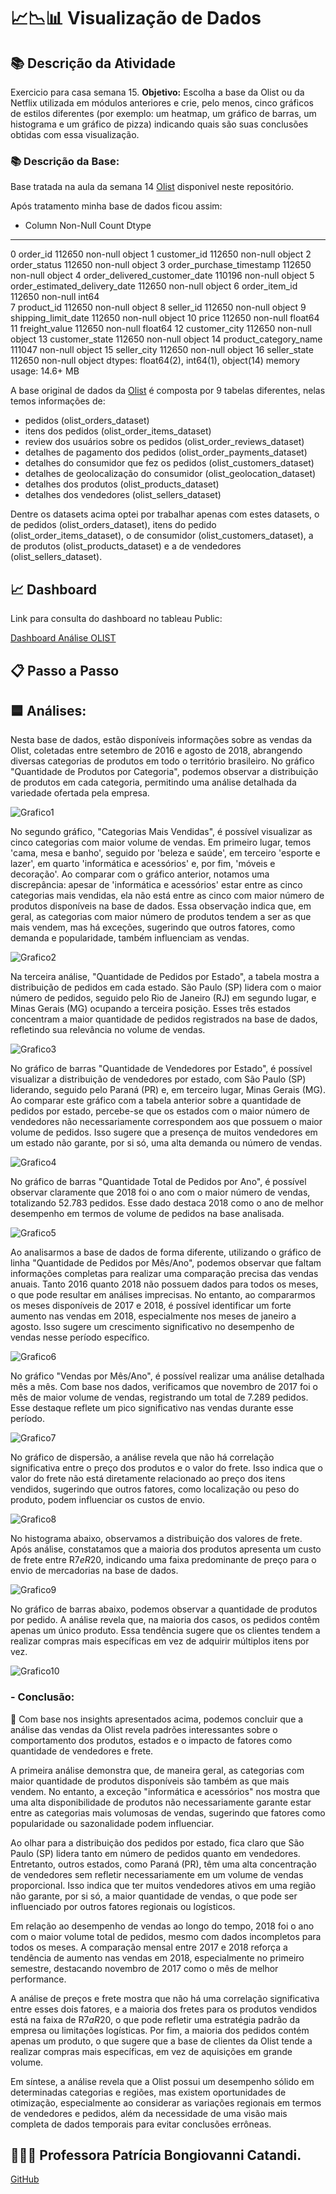 # 📈📉📊 Visualização de Dados 

## 📚 Descrição da Atividade

Exercicio para casa semana 15.
**Objetivo:** Escolha a base da Olist ou da Netflix utilizada em módulos anteriores e crie, pelo menos, cinco gráficos de estilos diferentes (por exemplo: um heatmap, um gráfico de barras, um histograma e um gráfico de pizza) indicando quais são suas conclusões obtidas com essa visualização.

  ### 📚 Descrição da Base:

Base tratada na aula da semana 14 [Olist]() disponivel neste repositório.

Após tratamento minha base de dados ficou assim:

 -   Column                         Non-Null Count   Dtype  
---  ------                         --------------   -----  
 0   order_id                       112650 non-null  object 
 1   customer_id                    112650 non-null  object 
 2   order_status                   112650 non-null  object 
 3   order_purchase_timestamp       112650 non-null  object 
 4   order_delivered_customer_date  110196 non-null  object 
 5   order_estimated_delivery_date  112650 non-null  object 
 6   order_item_id                  112650 non-null  int64  
 7   product_id                     112650 non-null  object 
 8   seller_id                      112650 non-null  object 
 9   shipping_limit_date            112650 non-null  object 
 10  price                          112650 non-null  float64
 11  freight_value                  112650 non-null  float64
 12  customer_city                  112650 non-null  object 
 13  customer_state                 112650 non-null  object 
 14  product_category_name          111047 non-null  object 
 15  seller_city                    112650 non-null  object 
 16  seller_state                   112650 non-null  object 
dtypes: float64(2), int64(1), object(14)
memory usage: 14.6+ MB

A base original de dados da [Olist](https://www.kaggle.com/datasets/olistbr/brazilian-ecommerce) é composta por 9 tabelas diferentes, nelas temos informações de:
- pedidos (olist_orders_dataset)
- itens dos pedidos (olist_order_items_dataset)
- review dos usuários sobre os pedidos (olist_order_reviews_dataset)
- detalhes de pagamento dos pedidos (olist_order_payments_dataset)
- detalhes do consumidor que fez os pedidos (olist_customers_dataset)
- detalhes de geolocalização do consumidor (olist_geolocation_dataset)
- detalhes dos produtos (olist_products_dataset)
- detalhes dos vendedores (olist_sellers_dataset)

Dentre os datasets acima optei por trabalhar apenas com estes datasets, o de pedidos (olist_orders_dataset), itens do pedido (olist_order_items_dataset), o de consumidor (olist_customers_dataset), a de produtos (olist_products_dataset) e a de vendedores (olist_sellers_dataset).

## 📈 Dashboard

Link para consulta do dashboard no tableau Public:

[Dashboard Análise OLIST](https://public.tableau.com/app/profile/carolyne.santos.de.oliveira/viz/on33-python-s15-visualizacao-de-dados-Olist-para-casa/Histria1)

## 📋 Passo a Passo

## 🟦 Análises:

Nesta base de dados, estão disponíveis informações sobre as vendas da Olist, coletadas entre setembro de 2016 e agosto de 2018, abrangendo diversas categorias de produtos em todo o território brasileiro. No gráfico "Quantidade de Produtos por Categoria", podemos observar a distribuição de produtos em cada categoria, permitindo uma análise detalhada da variedade ofertada pela empresa.

![Grafico1]()

No segundo gráfico, "Categorias Mais Vendidas", é possível visualizar as cinco categorias com maior volume de vendas. Em primeiro lugar, temos 'cama, mesa e banho', seguido por 'beleza e saúde', em terceiro 'esporte e lazer', em quarto 'informática e acessórios' e, por fim, 'móveis e decoração'. Ao comparar com o gráfico anterior, notamos uma discrepância: apesar de 'informática e acessórios' estar entre as cinco categorias mais vendidas, ela não está entre as cinco com maior número de produtos disponíveis na base de dados. Essa observação indica que, em geral, as categorias com maior número de produtos tendem a ser as que mais vendem, mas há exceções, sugerindo que outros fatores, como demanda e popularidade, também influenciam as vendas.

![Grafico2]()

Na terceira análise, "Quantidade de Pedidos por Estado", a tabela mostra a distribuição de pedidos em cada estado. São Paulo (SP) lidera com o maior número de pedidos, seguido pelo Rio de Janeiro (RJ) em segundo lugar, e Minas Gerais (MG) ocupando a terceira posição. Esses três estados concentram a maior quantidade de pedidos registrados na base de dados, refletindo sua relevância no volume de vendas.

![Grafico3]()

No gráfico de barras "Quantidade de Vendedores por Estado", é possível visualizar a distribuição de vendedores por estado, com São Paulo (SP) liderando, seguido pelo Paraná (PR) e, em terceiro lugar, Minas Gerais (MG). Ao comparar este gráfico com a tabela anterior sobre a quantidade de pedidos por estado, percebe-se que os estados com o maior número de vendedores não necessariamente correspondem aos que possuem o maior volume de pedidos. Isso sugere que a presença de muitos vendedores em um estado não garante, por si só, uma alta demanda ou número de vendas.

![Grafico4]()

No gráfico de barras "Quantidade Total de Pedidos por Ano", é possível observar claramente que 2018 foi o ano com o maior número de vendas, totalizando 52.783 pedidos. Esse dado destaca 2018 como o ano de melhor desempenho em termos de volume de pedidos na base analisada.

![Grafico5]()

Ao analisarmos a base de dados de forma diferente, utilizando o gráfico de linha "Quantidade de Pedidos por Mês/Ano", podemos observar que faltam informações completas para realizar uma comparação precisa das vendas anuais. Tanto 2016 quanto 2018 não possuem dados para todos os meses, o que pode resultar em análises imprecisas. No entanto, ao compararmos os meses disponíveis de 2017 e 2018, é possível identificar um forte aumento nas vendas em 2018, especialmente nos meses de janeiro a agosto. Isso sugere um crescimento significativo no desempenho de vendas nesse período específico.

![Grafico6]()

No gráfico "Vendas por Mês/Ano", é possível realizar uma análise detalhada mês a mês. Com base nos dados, verificamos que novembro de 2017 foi o mês de maior volume de vendas, registrando um total de 7.289 pedidos. Esse destaque reflete um pico significativo nas vendas durante esse período.

![Grafico7]()

No gráfico de dispersão, a análise revela que não há correlação significativa entre o preço dos produtos e o valor do frete. Isso indica que o valor do frete não está diretamente relacionado ao preço dos itens vendidos, sugerindo que outros fatores, como localização ou peso do produto, podem influenciar os custos de envio.

![Grafico8]()

No histograma abaixo, observamos a distribuição dos valores de frete. Após análise, constatamos que a maioria dos produtos apresenta um custo de frete entre R$7 e R$20, indicando uma faixa predominante de preço para o envio de mercadorias na base de dados.

![Grafico9]()

No gráfico de barras abaixo, podemos observar a quantidade de produtos por pedido. A análise revela que, na maioria dos casos, os pedidos contêm apenas um único produto. Essa tendência sugere que os clientes tendem a realizar compras mais específicas em vez de adquirir múltiplos itens por vez. 

![Grafico10]()

 ### - Conclusão:

🌟 Com base nos insights apresentados acima, podemos concluir que a análise das vendas da Olist revela padrões interessantes sobre o comportamento dos produtos, estados e o impacto de fatores como quantidade de vendedores e frete.

A primeira análise demonstra que, de maneira geral, as categorias com maior quantidade de produtos disponíveis são também as que mais vendem. No entanto, a exceção "informática e acessórios" nos mostra que uma alta disponibilidade de produtos não necessariamente garante estar entre as categorias mais volumosas de vendas, sugerindo que fatores como popularidade ou sazonalidade podem influenciar.

Ao olhar para a distribuição dos pedidos por estado, fica claro que São Paulo (SP) lidera tanto em número de pedidos quanto em vendedores. Entretanto, outros estados, como Paraná (PR), têm uma alta concentração de vendedores sem refletir necessariamente em um volume de vendas proporcional. Isso indica que ter muitos vendedores ativos em uma região não garante, por si só, a maior quantidade de vendas, o que pode ser influenciado por outros fatores regionais ou logísticos.

Em relação ao desempenho de vendas ao longo do tempo, 2018 foi o ano com o maior volume total de pedidos, mesmo com dados incompletos para todos os meses. A comparação mensal entre 2017 e 2018 reforça a tendência de aumento nas vendas em 2018, especialmente no primeiro semestre, destacando novembro de 2017 como o mês de melhor performance.

A análise de preços e frete mostra que não há uma correlação significativa entre esses dois fatores, e a maioria dos fretes para os produtos vendidos está na faixa de R$7 a R$20, o que pode refletir uma estratégia padrão da empresa ou limitações logísticas. Por fim, a maioria dos pedidos contém apenas um produto, o que sugere que a base de clientes da Olist tende a realizar compras mais específicas, em vez de aquisições em grande volume.

Em síntese, a análise revela que a Olist possui um desempenho sólido em determinadas categorias e regiões, mas existem oportunidades de otimização, especialmente ao considerar as variações regionais em termos de vendedores e pedidos, além da necessidade de uma visão mais completa de dados temporais para evitar conclusões errôneas.
    

## 👩🏻‍🏫 Professora Patrícia Bongiovanni Catandi.
[GitHub](https://github.com/patriciacatandi "Patricia Catandi")